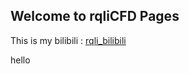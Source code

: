 ## Welcome to rqliCFD Pages

This is my bilibili : [rqli_bilibili](https://space.bilibili.com/384163046?spm_id_from=333.1007.0.0)

hello
